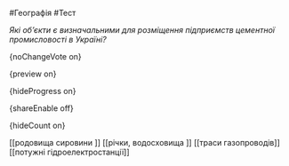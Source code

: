 #Географія #Тест

*Які об’єкти є визначальними для розміщення підприємств цементної промисловості в Україні?*

{noChangeVote on}

{preview on}

{hideProgress on}

{shareEnable off}

{hideCount on}

[[родовища сировини ]]
[[річки, водосховища ]]
[[траси газопроводів]]
[[потужні гідроелектростанції]]
